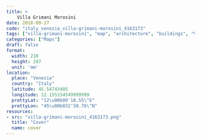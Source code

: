 ```yaml
---
title: > 
    Villa Grimani Morosini
date: 2018-09-27
code: "italy_venezia_villa-grimani-morosini_4163173"
tags: ["villa-grimani-morosini", "map", "architecture", "buildings", "Venezia", "Italy"]
categories: ["Maps"]
draft: false
format:
  width: 210
  height: 297
  unit: 'mm'
location:
  place: "Venezia"
  country: "Italy"
  latitude: 45.54743405
  longitude: 12.155154549999999
  prettyLat: "12\u00b09'18.55\"E"
  prettyLon: "45\u00b032'50.76\"N"
resources:
- src: "villa-grimani-morosini_4163173.png"
  title: "Cover"
  name: cover
---
```


